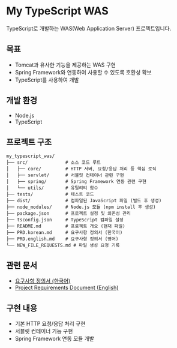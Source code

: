 # My TypeScript WAS

TypeScript로 개발하는 WAS(Web Application Server) 프로젝트입니다.

## 목표

- Tomcat과 유사한 기능을 제공하는 WAS 구현
- Spring Framework와 연동하여 사용할 수 있도록 호환성 확보
- TypeScript를 사용하여 개발

## 개발 환경

- Node.js
- TypeScript

## 프로젝트 구조

```
my_typescript_was/
├── src/              # 소스 코드 루트
│   ├── core/         # HTTP 서버, 요청/응답 처리 등 핵심 로직
│   ├── servlet/      # 서블릿 컨테이너 관련 구현
│   ├── spring/       # Spring Framework 연동 관련 구현
│   └── utils/        # 유틸리티 함수
├── tests/            # 테스트 코드
├── dist/             # 컴파일된 JavaScript 파일 (빌드 후 생성)
├── node_modules/     # Node.js 모듈 (npm install 후 생성)
├── package.json      # 프로젝트 설정 및 의존성 관리
├── tsconfig.json     # TypeScript 컴파일 설정
├── README.md         # 프로젝트 개요 (현재 파일)
├── PRD.korean.md     # 요구사항 정의서 (한국어)
├── PRD.english.md    # 요구사항 정의서 (영어)
└── NEW_FILE_REQUESTS.md # 파일 생성 요청 기록
```

## 관련 문서

- [요구사항 정의서 (한국어)](PRD.korean.md)
- [Project Requirements Document (English)](PRD.english.md)

## 구현 내용

- 기본 HTTP 요청/응답 처리 구현
- 서블릿 컨테이너 기능 구현
- Spring Framework 연동 모듈 개발
